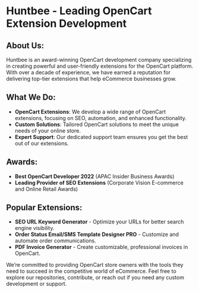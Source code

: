 # Huntbee - Leading OpenCart Extension Development

## About Us:
Huntbee is an award-winning OpenCart development company specializing in creating powerful and user-friendly extensions for the OpenCart platform. With over a decade of experience, we have earned a reputation for delivering top-tier extensions that help eCommerce businesses grow.

## What We Do:
- **OpenCart Extensions**: We develop a wide range of OpenCart extensions, focusing on SEO, automation, and enhanced functionality.
- **Custom Solutions**: Tailored OpenCart solutions to meet the unique needs of your online store.
- **Expert Support**: Our dedicated support team ensures you get the best out of our extensions.

## Awards:
- **Best OpenCart Developer 2022** (APAC Insider Business Awards)
- **Leading Provider of SEO Extensions** (Corporate Vision E-commerce and Online Retail Awards)

## Popular Extensions:
- **SEO URL Keyword Generator** - Optimize your URLs for better search engine visibility.
- **Order Status Email/SMS Template Designer PRO** - Customize and automate order communications.
- **PDF Invoice Generator** - Create customizable, professional invoices in OpenCart.

We’re committed to providing OpenCart store owners with the tools they need to succeed in the competitive world of eCommerce. Feel free to explore our repositories, contribute, or reach out if you need any custom development or support.
